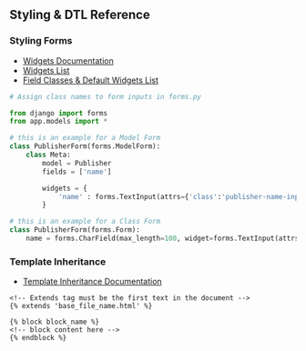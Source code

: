 ## Styling & DTL Reference

### Styling Forms
* <a href="https://docs.djangoproject.com/en/5.1/ref/forms/widgets/#module-django.forms.widgets" target="_blank">Widgets Documentation</a>
* <a href="https://docs.djangoproject.com/en/5.1/ref/forms/widgets/#built-in-widgets" target="_blank">Widgets List</a>
* <a href="https://docs.djangoproject.com/en/5.1/ref/forms/fields/#built-in-field-classes" target="_blank">Field Classes & Default Widgets List</a>
<!-- * <a href="" target="_blank">Template</a> -->

```py
# Assign class names to form inputs in forms.py

from django import forms
from app.models import *

# this is an example for a Model Form
class PublisherForm(forms.ModelForm):
    class Meta:
        model = Publisher
        fields = ['name']

        widgets = {
            'name' : forms.TextInput(attrs={'class':'publisher-name-input'}),
        }

# this is an example for a Class Form
class PublisherForm(forms.Form):
    name = forms.CharField(max_length=100, widget=forms.TextInput(attrs={'class':'name-input'}))
```

### Template Inheritance

* <a href="https://docs.djangoproject.com/en/5.1/ref/templates/language/#template-inheritance" target="_blank">Template Inheritance Documentation</a>

```
<!-- Extends tag must be the first text in the document -->
{% extends 'base_file_name.html' %}

{% block block_name %}
<!-- block content here -->
{% endblock %}
```